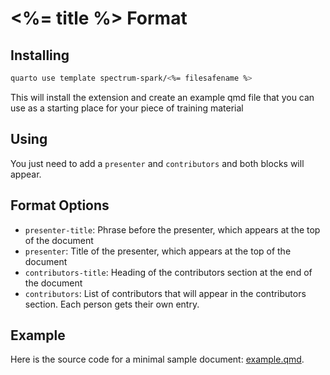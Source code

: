 # <%= title %> Format

## Installing

```bash
quarto use template spectrum-spark/<%= filesafename %>
```

This will install the extension and create an example qmd file that you can use as a starting place for your piece of training material

## Using

You just need to add a `presenter` and `contributors` and both blocks will appear.

## Format Options

* `presenter-title`: Phrase before the presenter, which appears at the top of the document
* `presenter`: Title of the presenter, which appears at the top of the document
* `contributors-title`: Heading of the contributors section at the end of the document
* `contributors`: List of contributors that will appear in the contributors section. Each person gets their own entry.

## Example

Here is the source code for a minimal sample document: [example.qmd](example.qmd).
